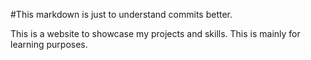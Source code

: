 #This markdown is just to understand commits better.

This is a website to showcase my projects and skills. This is mainly for learning purposes.